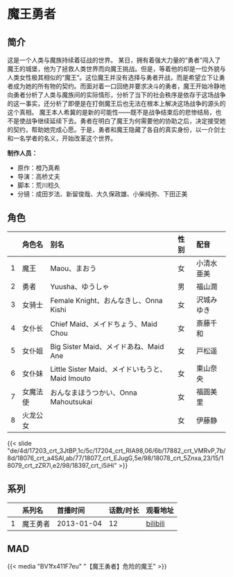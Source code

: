 # 魔王勇者


## 简介

这是一个人类与魔族持续着征战的世界。
某日，拥有着强大力量的“勇者”闯入了魔王的城堡，他为了拯救人类世界而向魔王挑战。但是，等着他的却是一位外貌与人类女性极其相似的“魔王”。这位魔王并没有选择与勇者开战，而是希望立下让勇者成为她的所有物的契约。而面对着一口回绝并要求决斗的勇者，魔王开始冷静地向勇者分析了人类与魔族间的实际情形，分析了当下的社会秩序是依存于这场战争的这一事实，还分析了即便是在打倒魔王后也无法在根本上解决这场战争的源头的这个真相。
魔王本人希冀的是新的可能性——既不是战争结束后的悲惨结局，也不是使战争继续延续下去。勇者在明白了魔王为何需要他的协助之后，决定接受她的契约，帮助她完成心愿。于是，勇者和魔王隐藏了各自的真实身份，以一介剑士和一名学者的名义，开始改革这个世界。

**制作人员：**
- 原作：橙乃真希
- 导演：高桥丈夫
- 脚本：荒川稔久
- 分镜：成田岁法、新留俊哉、大久保政雄、小柴纯弥、下田正美

## 角色

|     |   角色名   |   别名  | 性别 |  配音  |
|:--- |:------  |:----      |:---  |:--   |
| 1 | 魔王 | Maou、まおう | 女 | 小清水亜美 |
| 2 | 勇者 | Yuusha、ゆうしゃ | 男 | 福山潤 |
| 3 | 女骑士 | Female Knight、おんなきし、Onna Kishi | 女 | 沢城みゆき |
| 4 | 女仆长 | Chief Maid、メイドちょう、Maid Chou | 女 | 斎藤千和 |
| 5 | 女仆姐 | Big Sister Maid、メイドあね、Maid Ane | 女 | 戸松遥 |
| 6 | 女仆妹 | Little Sister Maid、メイドいもうと、Maid Imouto | 女 | 東山奈央 |
| 7 | 女魔法使 | おんなまほうつかい、Onna Mahoutsukai | 女 | 福圓美里 |
| 8 | 火龙公女 |  | 女 | 伊藤静 |

{{< slide "de/4d/17203_crt_3JtBP,1c/5c/17204_crt_RIA98,06/6b/17882_crt_VMRvP,7b/8d/18076_crt_a4SAl,ab/77/18077_crt_EJugG,5e/98/18078_crt_5Znxa,23/15/18079_crt_zZR7i,e2/98/18397_crt_i5iHi" >}}

## 系列

|     |   系列名   |   首播时间  | 话数/时长  | 观看地址 |
|:---  |:------    |:----      |:---       |:---  |
| 1 | 魔王勇者 | 2013-01-04 | 12 | [bilibili](https://www.bilibili.com/bangumi/play/ep8244)  |



## MAD

{{< media  "BV1fx411F7eu" 
"【魔王勇者】危险的魔王" >}}
